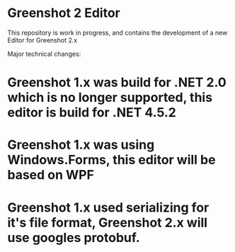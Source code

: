 # Greenshot 2 Editor

This repository is work in progress, and contains the development of a new Editor for Greenshot 2.x

Major technical changes:
# Greenshot 1.x was build for .NET 2.0 which is no longer supported, this editor is build for .NET 4.5.2
# Greenshot 1.x was using Windows.Forms, this editor will be based on WPF
# Greenshot 1.x used serializing for it's file format, Greenshot 2.x will use googles protobuf.
